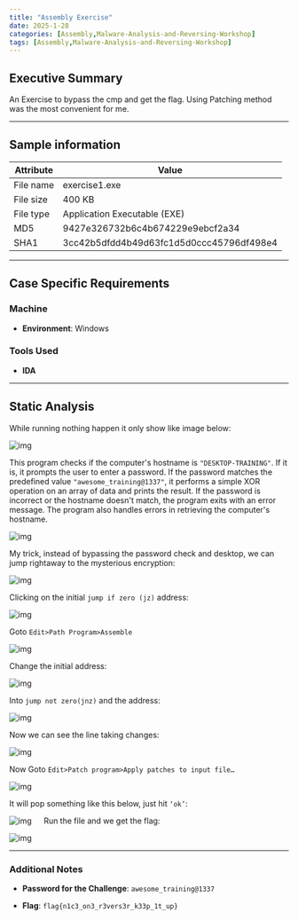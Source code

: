 ```yaml
---
title: "Assembly Exercise"
date: 2025-1-28
categories: [Assembly,Malware-Analysis-and-Reversing-Workshop]
tags: [Assembly,Malware-Analysis-and-Reversing-Workshop]
---
```


## Executive Summary

An Exercise to bypass the cmp and get the flag. Using Patching method was the most convenient for me.

---

## Sample information

| **Attribute**         | **Value**                                                                                      |
|-----------------------|------------------------------------------------------------------------------------------------|
|File name	| exercise1.exe |
|File size	| 400 KB |
|File type	| Application Executable (EXE) |
|MD5 |	9427e326732b6c4b674229e9ebcf2a34 |
|SHA1	| 3cc42b5dfdd4b49d63fc1d5d0ccc45796df498e4 |

---

## Case Specific Requirements

### Machine
- **Environment**: Windows

### Tools Used
- **IDA**

---

## Static Analysis

While running nothing happen it only show like image below:

![img](assets/13-Exercise/image226.png)

This program checks if the computer's hostname is `"DESKTOP-TRAINING"`. If it is, it prompts the user to enter a password. If the password matches the predefined value `"awesome_training@1337"`, it performs a simple XOR operation on an array of data and prints the result. If the password is incorrect or the hostname doesn't match, the program exits with an error message. The program also handles errors in retrieving the computer's hostname.

![img](assets/13-Exercise/image227.png)

My trick, instead of bypassing the password check and desktop, we can jump rightaway to the mysterious encryption:

![img](assets/13-Exercise/image228.png)

Clicking on the initial `jump if zero (jz)` address:

![img](assets/13-Exercise/image229.png)

Goto `Edit>Path Program>Assemble`

![img](assets/13-Exercise/image230.png)

Change the initial address:

![img](assets/13-Exercise/image231.png)

Into `jump not zero(jnz)` and the address:

![img](assets/13-Exercise/image232.png)

Now we can see the line taking changes:

![img](assets/13-Exercise/image233.png)
 
Now Goto `Edit>Patch program>Apply patches to input file…`

![img](assets/13-Exercise/image234.png)
 
It will pop something like this below, just hit `‘ok’`:

![img](assets/13-Exercise/image235.png)
 
Run the file and we get the flag:

![img](assets/13-Exercise/image236.png)

---

### Additional Notes

- **Password for the Challenge**: `awesome_training@1337`

- **Flag**: `flag{n1c3_on3_r3vers3r_k33p_1t_up}`



